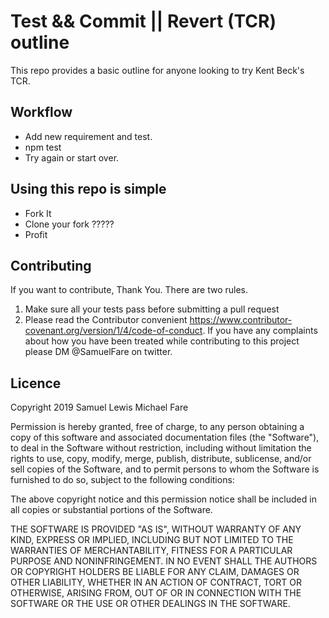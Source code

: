 # Test && Commit || Revert (TCR) outline

This repo provides a basic outline for anyone looking to try Kent Beck's TCR.

## Workflow

- Add new requirement and test.
- npm test
- Try again or start over.


## Using this repo is simple 
*  Fork It
* Clone your fork
    ?????
* Profit

## Contributing

If you want to contribute, Thank You. There are two rules.

1. Make sure all your tests pass before submitting a pull request
2. Please read the Contributor convenient https://www.contributor-covenant.org/version/1/4/code-of-conduct. If you have any complaints about how you have been treated while contributing to this project please DM @SamuelFare on twitter.


## Licence

Copyright 2019 Samuel Lewis Michael Fare

Permission is hereby granted, free of charge, to any person obtaining a copy of this software and associated documentation files (the "Software"), to deal in the Software without restriction, including without limitation the rights to use, copy, modify, merge, publish, distribute, sublicense, and/or sell copies of the Software, and to permit persons to whom the Software is furnished to do so, subject to the following conditions:

The above copyright notice and this permission notice shall be included in all copies or substantial portions of the Software.

THE SOFTWARE IS PROVIDED "AS IS", WITHOUT WARRANTY OF ANY KIND, EXPRESS OR IMPLIED, INCLUDING BUT NOT LIMITED TO THE WARRANTIES OF MERCHANTABILITY, FITNESS FOR A PARTICULAR PURPOSE AND NONINFRINGEMENT. IN NO EVENT SHALL THE AUTHORS OR COPYRIGHT HOLDERS BE LIABLE FOR ANY CLAIM, DAMAGES OR OTHER LIABILITY, WHETHER IN AN ACTION OF CONTRACT, TORT OR OTHERWISE, ARISING FROM, OUT OF OR IN CONNECTION WITH THE SOFTWARE OR THE USE OR OTHER DEALINGS IN THE SOFTWARE.